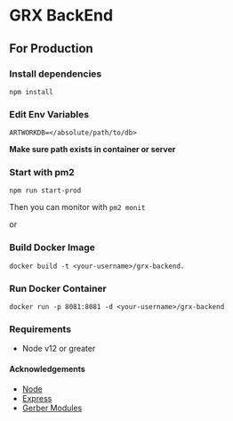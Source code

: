 # GRX BackEnd


## For Production

### Install dependencies

```
npm install
```

### Edit Env Variables

```
ARTWORKDB=</absolute/path/to/db>
```
**Make sure path exists in container or server**

### Start with pm2

```
npm run start-prod
```

Then you can monitor with `pm2 monit`

or

### Build Docker Image

```
docker build -t <your-username>/grx-backend.
```

### Run Docker Container

```
docker run -p 8081:8081 -d <your-username>/grx-backend
```

### Requirements

- Node v12 or greater

#### Acknowledgements

- [Node](https://nodejs.org/en/)
- [Express](https://expressjs.com/)
- [Gerber Modules](https://github.com/tracespace/tracespace)
